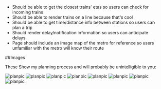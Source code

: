 *  Should be able to get the closest trains' etas so users can check for incoming trains
*  Should be able to render trains on a line because that's cool
*  Should be able to get time/distance info between stations so users can plan a trip
*  Should render delay/notification information so users can anticipate delays
*  Page should include an image map of the metro for reference so users unfamiliar with the metro will know their route

##Images

These Show my planning process and will probably be unintelligible to you:

![planpic](http://solowt.githup.io/assets/plan-pics/1.jpg)
![planpic](solowt.githup.io/assets/plan-pics/2.jpg)
![planpic](solowt.githup.io/assets/plan-pics/3.jpg)
![planpic](solowt.githup.io/assets/plan-pics/4.jpg)
![planpic](solowt.githup.io/assets/plan-pics/5.jpg)
![planpic](solowt.githup.io/assets/plan-pics/6.jpg)
![planpic](solowt.githup.io/assets/plan-pics/7.jpg)
![planpic](solowt.githup.io/assets/plan-pics/8.jpg)
